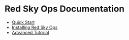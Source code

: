 # Red Sky Ops Documentation

- [Quick Start](./quickstart)
- [Installing Red Sky Ops](./install)
- [Advanced Tutorial](./tutorial)